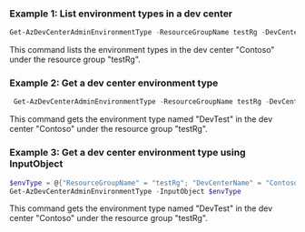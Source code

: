 ### Example 1: List environment types in a dev center
```powershell
Get-AzDevCenterAdminEnvironmentType -ResourceGroupName testRg -DevCenterName Contoso
```
This command lists the environment types in the dev center "Contoso" under the resource group "testRg".

### Example 2: Get a dev center environment type 
```powershell
 Get-AzDevCenterAdminEnvironmentType -ResourceGroupName testRg -DevCenterName Contoso -Name DevTest
 ```
This command gets the environment type named "DevTest" in the dev center "Contoso" under the resource group "testRg".

### Example 3: Get a dev center environment type using InputObject
```powershell
$envType = @{"ResourceGroupName" = "testRg"; "DevCenterName" = "Contoso"; "EnvironmentTypeName" = "DevTest"; "SubscriptionId" = "0ac520ee-14c0-480f-b6c9-0a90c58ffff"}
Get-AzDevCenterAdminEnvironmentType -InputObject $envType
 ```
This command gets the environment type named "DevTest" in the dev center "Contoso" under the resource group "testRg".
